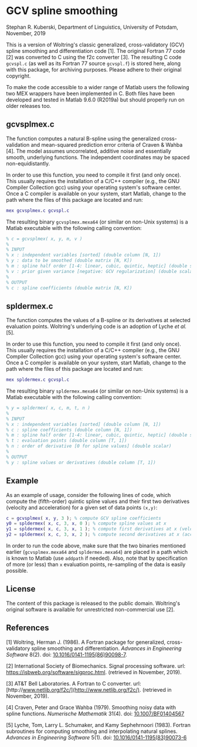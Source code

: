 # GCV spline smoothing

Stephan R. Kuberski, Department of Linguistics, University of Potsdam, November, 2019

This is a version of Woltring's classic generalized, cross-validatory (GCV) spline smoothing and differentiation code [1]. The original Fortran 77 code [2] was converted to C using the f2c converter [3]. The resulting C code `gcvspl.c` (as well as its Fortran 77 source `gcvspl.f`) is stored here, along with this package, for archiving purposes. Please adhere to their original copyright.

To make the code accessible to a wider range of Matlab users the following two MEX wrappers have been implemented in C. Both files have been developed and tested in Matlab 9.6.0 (R2019a) but should properly run on older releases too.

## gcvsplmex.c

The function computes a natural B-spline using the generalized cross-validation and mean-squared prediction error criteria of Craven & Wahba [4]. The model assumes uncorrelated, additive noise and essentially smooth, underlying functions. The independent coordinates may be spaced non-equidistantly.

In order to use this function, you need to compile it first (and only once).  This usually requires the installation of a C/C++ compiler (e.g., the GNU Compiler Collection gcc) using your operating system's software center. Once a C compiler is available on your system, start Matlab, change to the path where the files of this package are located and run:

~~~matlab
mex gcvsplmex.c gcvspl.c
~~~

The resulting binary `gcvsplmex.mexa64` (or similar on non-Unix systems) is a
Matlab executable with the following calling convention:

~~~matlab
% c = gcvsplmex( x, y, m, v )
% 
% INPUT
% x : independent variables [sorted] (double column [N, 1])
% y : data to be smoothed (double matrix [N, K])
% m : spline half order [1-4: linear, cubic, quintic, heptic] (double scalar)
% v : prior given variance [negative: GCV regularization] (double scalar)
%
% OUTPUT
% c : spline coefficients (double matrix [N, K])
~~~

## spldermex.c

The function computes the values of a B-spline or its derivatives at selected evaluation points. Woltring's underlying code is an adoption of Lyche *et al.* [5].

In order to use this function, you need to compile it first (and only once).  This usually requires the installation of a C/C++ compiler (e.g., the GNU Compiler Collection gcc) using your operating system's software center. Once a C compiler is available on your system, start Matlab, change to the path where the files of this package are located and run:

~~~matlab
mex spldermex.c gcvspl.c
~~~

The resulting binary `spldermex.mexa64` (or similar on non-Unix systems) is a
Matlab executable with the following calling convention:

~~~matlab
% y = spldermex( x, c, m, t, n )
%
% INPUT
% x : independent variables [sorted] (double column [N, 1])
% c : spline coefficients (double column [N, 1])
% m : spline half order [1-4: linear, cubic, quintic, heptic] (double scalar)
% t : evaluation points (double column [T, 1])
% n : order of derivative [0 for spline values] (double scalar)
%
% OUTPUT
% y : spline values or derivatives (double column [T, 1])
~~~

## Example

As an example of usage, consider the following lines of code, which compute the (fifth-order) quintic spline values and their first two derivatives (velocity and acceleration) for a given set of data points `(x,y)`:

~~~matlab
c = gcvsplmex( x, y, 3 ); % compute GCV spline coefficients
y0 = spldermex( x, c, 3, x, 0 ); % compute spline values at x
y1 = spldermex( x, c, 3, x, 1 ); % compute first derivatives at x (velocity)
y2 = spldermex( x, c, 3, x, 2 ); % compute second derivatives at x (acceleration)
~~~

In order to run the code above, make sure that the two binaries mentioned earlier (`gcvsplmex.mexa64` and `spldermex.mexa64`) are placed in a path which is known to Matlab (use `addpath` if needed). Also, note that by specification of more (or less) than `x` evaluation points, re-sampling of the data is easily possible.

## License

The content of this package is released to the public domain. Woltring's original software is available for unrestricted non-commercial use [2].

## References

[1] Woltring, Herman J. (1986). A Fortran package for generalized, cross-validatory spline smoothing and differentiation. *Advances in Engineering Software* 8(2). doi: [10.1016/0141-1195(86)90098-7](https://doi.org/10.1016/0141-1195(86)90098-7).

[2] International Society of Biomechanics. Signal processing software. url: [https\://isbweb.org/software/sigproc.html](https://isbweb.org/software/sigproc.html).  (retrieved in November, 2019).

[3] AT&T Bell Laboratories. A Fortran to C converter. url: [http\://www.netlib.org/f2c/](http://www.netlib.org/f2c/). (retrieved in November, 2019).

[4] Craven, Peter and Grace Wahba (1979). Smoothing noisy data with spline functions. *Numerische Mathematik* 31(4). doi: [10.1007/BF01404567](https://doi.org/10.1007/BF01404567)

[5] Lyche, Tom, Larry L. Schumaker, and Kamy Sephehrnoori (1983). Fortran subroutines for computing smoothing and interpolating natural splines.  *Advances in Engineering Software* 5(1). doi: [10.1016/0141-1195(83)90073-6](https://doi.org/10.1016/0141-1195(83)90073-6)

